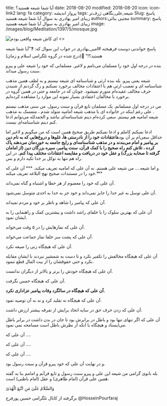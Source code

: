 title: آیا شما شیعه هستید؟
date: 2018-08-20
modified: 2018-08-20
icon: icon-link2
lang: fa
category: پرواز اندیشه
tags: شیعه,علی,نگاهی ژرف‌تر
Slug: پاسخ زیبای امیر بهادری به سوال آیا شما شیعه هستید
authors:مجتبی بنائی
summary: پاسخ زیبای امیر بهادری به سوال آیا شما شیعه هستید
image: /images/blog/Meditation/1397/5/mosque.jpg

![ای کاش شیعه واقعی بودم <>]({static}/images/blog/Meditation/1397/5/mosque.jpg)

 پاسخ خواندنی دوست فرهیخته #امیر_بهادری در جواب این سوال که: 
❓"آیا شما شیعه هستید؟!" 
🔸(درج شده در گروه تلگرامی اسلام و زمان)

بنده در درجه اول خود را مسلمان می‌نامم و لاغیر. مسلمانی که خود را شیعه علی و پیرو سنت رسول میداند.

شیعه یعنی پیرو. بله بنده ارثی و شناسنامه ای شیعه نیستم و به لطف همین مذهب شناسنامه ای و تعصب ارثی هم با اعتقادات مخالف برخورد نمیکنم و رگ گردنم از شنیدن حرف مخالف عقیده‌ام متورم نمیشود. چونان که در جامعه و حتی در همین گروه در برخورد با مخالفان اعتقادی بسیار نمونه این موارد را مشاهده کرده‌ایم.

من در درجه اول مسلمانم. یک مسلمان تابع قرآن و سنت رسول. من سنی مذهب نیستم . علی رغم اینکه در خانواده ای با مذهب شیعه امامیه متولد شدم ، متمسک به مذهب شیعه امامیه هم نیستم. سعی کرده‌ام دینم شناسنامه‌ای نباشد و الحمدلله می‌توانم ادعا کنم دینم شناسنامه‌ای نیست. 

ادعا نمیکنم کاملم و ادعا نمیکنم طریق صحیح همین است که من میگویم و لاغیر اما حداقل سعی‌ام بر آن بوده**اعتقادات خود را از نادرستی ها، غلوها و دروغ‌هایی که به نام دین بر پیامبر و امام می‌بندند و در مذهب شناسنامه‌ای و رایج جامعه به خوردمان می‌دهند پاک کرده ، تلاش کنم راه صحیح را با کمک قرآن، سنت پیامبر، سیره بزرگان دین (از امامان گرفته تا صحابه بزرگ) و عقل خود در دریافت و مقایسه اعتقادات مختلف پیدا کنم.** در این راه هم تنها به توکل بر خدا تکیه دارم و بس.

و اما شیعه....
من شیعه علی هستم. نه آن علی که امامیه تعریف میکند. *** آن علی که خود را در مستندات صحیح نهج البلاغه تعریف میکند.***

آن علی که خود را معصوم از هر خطا و اشتباه و گناه نمی‌داند.

آن علی توسل به غیر خدا را جایز نمی‌داند و خود جز به خدا به احدی متوسل نمی‌شود.

آن علی که پیامبر را شاهد و ناظر بر خود و مردم نمیداند.

آن علی که بهترین سلوک را با خلفای راشد داشت و بیشترین کمک و راهنمایی را به ایشان نمود.

آن علی که نمازهایش را در ۵ وقت می‌خواند.

آن علی که پشت سر خلفا نماز جماعت می‌خواند.

آن علی که هیچگاه زنی را صیغه نکرد.

آن علی که هیچگاه مخالفش را تکفیر نکرد و تا دست به شمشیر نبردند با ایشان مقابله نکرد و حتی حقوقشان را از بیت المال قطع ننمود.

آن علی که هیچگاه خودش را برتر و بالاتر از دیگران ندانست.

آن علی که هیچگاه خمس نگرفت.

**آن علی که هیچگاه در سالگرد وفات پیامبر عزاداری نکرد.**

آن علی که هیچگاه نه تقلید کرد و نه به آن توصیه نمود.

آن علی که زدن حرف حق در سایه اتحاد برایش از تفرقه بیشتر ارزش داشت.

آن علی که اگر تنهای تنها بود و باطل در برابرش بود تا جان در بدن داشت در برابر باطل می‌ایستاد و هیچگاه با انکه از نظرش باطل است مسامحه نمی نمود‌.

آن علی که ....

آن علی که ....

آن علی که ....

و در نهایت آن علی که خود پیرو قرآن و سنت رسول بود.

بله بانوی گرامی 
من شیعه این علی و پیرو سنت رسول و تابع قرآنم و امامم بنا به گفته همین علی قرآن (امام ظاهری) و عقل (امام باطنی) است.

وَالسَّلَامُ عَلَىٰ مَنِ اتَّبَعَ الْهُدَىٰ

برگرفته از کانال تلگرامی حسین پورفرج
@HosseinPourfaraj
